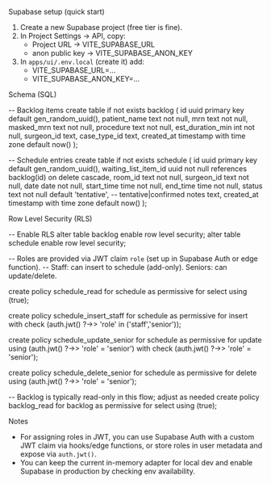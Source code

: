 Supabase setup (quick start)

1) Create a new Supabase project (free tier is fine).
2) In Project Settings → API, copy:
   - Project URL → VITE_SUPABASE_URL
   - anon public key → VITE_SUPABASE_ANON_KEY
3) In `apps/ui/.env.local` (create it) add:
   - VITE_SUPABASE_URL=...
   - VITE_SUPABASE_ANON_KEY=...

Schema (SQL)

-- Backlog items
create table if not exists backlog (
  id uuid primary key default gen_random_uuid(),
  patient_name text not null,
  mrn text not null,
  masked_mrn text not null,
  procedure text not null,
  est_duration_min int not null,
  surgeon_id text,
  case_type_id text,
  created_at timestamp with time zone default now()
);

-- Schedule entries
create table if not exists schedule (
  id uuid primary key default gen_random_uuid(),
  waiting_list_item_id uuid not null references backlog(id) on delete cascade,
  room_id text not null,
  surgeon_id text not null,
  date date not null,
  start_time time not null,
  end_time time not null,
  status text not null default 'tentative', -- tentative|confirmed
  notes text,
  created_at timestamp with time zone default now()
);

Row Level Security (RLS)

-- Enable RLS
alter table backlog enable row level security;
alter table schedule enable row level security;

-- Roles are provided via JWT claim `role` (set up in Supabase Auth or edge function).
-- Staff: can insert to schedule (add-only). Seniors: can update/delete.

create policy schedule_read for schedule
  as permissive for select
  using (true);

create policy schedule_insert_staff for schedule
  as permissive for insert
  with check (auth.jwt() ?->> 'role' in ('staff','senior'));

create policy schedule_update_senior for schedule
  as permissive for update
  using (auth.jwt() ?->> 'role' = 'senior')
  with check (auth.jwt() ?->> 'role' = 'senior');

create policy schedule_delete_senior for schedule
  as permissive for delete
  using (auth.jwt() ?->> 'role' = 'senior');

-- Backlog is typically read-only in this flow; adjust as needed
create policy backlog_read for backlog
  as permissive for select
  using (true);

Notes
- For assigning roles in JWT, you can use Supabase Auth with a custom JWT claim via hooks/edge functions, or store roles in user metadata and expose via `auth.jwt()`.
- You can keep the current in-memory adapter for local dev and enable Supabase in production by checking env availability.
